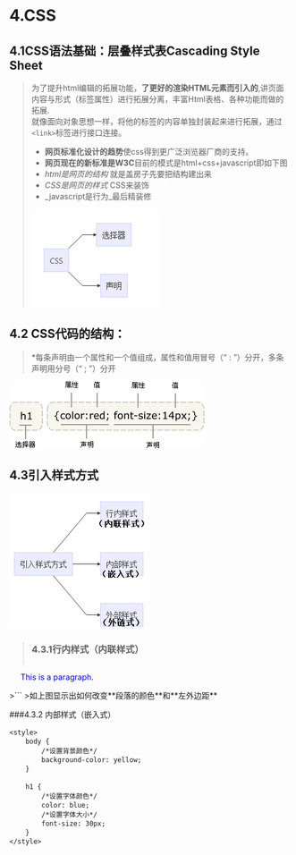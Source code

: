 # 4.CSS

## 4.1CSS语法基础：层叠样式表Cascading Style Sheet

> 为了提升html编辑的拓展功能，**了更好的渲染HTML元素而引入的**,讲页面内容与形式（标签属性）进行拓展分离，丰富Html表格、各种功能而做的拓展.  
> 就像面向对象思想一样，将他的标签的内容单独封装起来进行拓展，通过`<link>`标签进行接口连接。
>
> * **网页标准化设计的趋势**使css得到更广泛浏览器厂商的支持。
> * **网页现在的新标准是W3C**目前的模式是html+css+javascript即如下图
> * _html是网页的结构_ 就是盖房子先要把结构建出来
> * _CSS是网页的样式_ CSS来装饰
> * _javascript是行为_最后精装修 
>
> ![](/assets/css主要组成.png)

## 4.2 **CSS代码的结构：**

> \*每条声明由一个属性和一个值组成，属性和值用冒号（“ : ”）分开，多条声明用分号（“ ; ”）分开

![](/assets/css_selector.gif)

## 4.3引入样式方式

![](/assets/yinru.png)

> ### 4.3.1行内样式（内联样式）
>
>```js
 <p style="color:blue;margin-left:20px;">This is a paragraph.</p>
>```
>如上图显示出如何改变**段落的颜色**和**左外边距**

###4.3.2 内部样式（嵌入式）


```
<style>
    body {
        /*设置背景颜色*/
        background-color: yellow;
    }

    h1 {
        /*设置字体颜色*/
        color: blue;
        /*设置字体大小*/
        font-size: 30px;
    }
</style>
```




